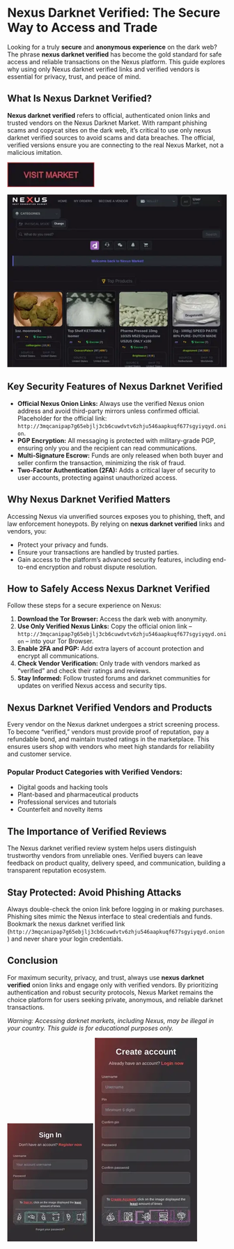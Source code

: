 # Nexus Darknet Verified: The Secure Way to Access and Trade

Looking for a truly **secure** and **anonymous experience** on the dark web? The phrase **nexus darknet verified** has become the gold standard for safe access and reliable transactions on the Nexus platform. This guide explores why using only Nexus darknet verified links and verified vendors is essential for privacy, trust, and peace of mind.

## What Is Nexus Darknet Verified?

**Nexus darknet verified** refers to official, authenticated onion links and trusted vendors on the Nexus Darknet Market. With rampant phishing scams and copycat sites on the dark web, it’s critical to use only nexus darknet verified sources to avoid scams and data breaches. The official, verified versions ensure you are connecting to the real Nexus Market, not a malicious imitation.

[<img src="/static/accent.webp" width="200">](http://3mqcanipap7g65ebjlj3cb6cuwdvtv6zhju546aapkuqf677sgyiyqyd.onion)

<a href="http://3mqcanipap7g65ebjlj3cb6cuwdvtv6zhju546aapkuqf677sgyiyqyd.onion"><img src="/static/raster.webp" alt="image" style="max-width: 100%;"></a>


## Key Security Features of Nexus Darknet Verified

- **Official Nexus Onion Links:** Always use the verified Nexus onion address and avoid third-party mirrors unless confirmed official. Placeholder for the official link: `http://3mqcanipap7g65ebjlj3cb6cuwdvtv6zhju546aapkuqf677sgyiyqyd.onion`.
- **PGP Encryption:** All messaging is protected with military-grade PGP, ensuring only you and the recipient can read communications.
- **Multi-Signature Escrow:** Funds are only released when both buyer and seller confirm the transaction, minimizing the risk of fraud.
- **Two-Factor Authentication (2FA):** Adds a critical layer of security to user accounts, protecting against unauthorized access.

## Why Nexus Darknet Verified Matters

Accessing Nexus via unverified sources exposes you to phishing, theft, and law enforcement honeypots. By relying on **nexus darknet verified** links and vendors, you:

- Protect your privacy and funds.
- Ensure your transactions are handled by trusted parties.
- Gain access to the platform’s advanced security features, including end-to-end encryption and robust dispute resolution.

## How to Safely Access Nexus Darknet Verified

Follow these steps for a secure experience on Nexus:

1. **Download the Tor Browser:** Access the dark web with anonymity.
2. **Use Only Verified Nexus Links:** Copy the official onion link – `http://3mqcanipap7g65ebjlj3cb6cuwdvtv6zhju546aapkuqf677sgyiyqyd.onion` – into your Tor Browser.
3. **Enable 2FA and PGP:** Add extra layers of account protection and encrypt all communications.
4. **Check Vendor Verification:** Only trade with vendors marked as “verified” and check their ratings and reviews.
5. **Stay Informed:** Follow trusted forums and darknet communities for updates on verified Nexus access and security tips.

## Nexus Darknet Verified Vendors and Products

Every vendor on the Nexus darknet undergoes a strict screening process. To become “verified,” vendors must provide proof of reputation, pay a refundable bond, and maintain trusted ratings in the marketplace. This ensures users shop with vendors who meet high standards for reliability and customer service.

### Popular Product Categories with Verified Vendors:

- Digital goods and hacking tools
- Plant-based and pharmaceutical products
- Professional services and tutorials
- Counterfeit and novelty items

## The Importance of Verified Reviews

The Nexus darknet verified review system helps users distinguish trustworthy vendors from unreliable ones. Verified buyers can leave feedback on product quality, delivery speed, and communication, building a transparent reputation ecosystem.

## Stay Protected: Avoid Phishing Attacks

Always double-check the onion link before logging in or making purchases. Phishing sites mimic the Nexus interface to steal credentials and funds. Bookmark the nexus darknet verified link (`http://3mqcanipap7g65ebjlj3cb6cuwdvtv6zhju546aapkuqf677sgyiyqyd.onion`) and never share your login credentials.

## Conclusion

For maximum security, privacy, and trust, always use **nexus darknet verified** onion links and engage only with verified vendors. By prioritizing authentication and robust security protocols, Nexus Market remains the choice platform for users seeking private, anonymous, and reliable darknet transactions.

*Warning: Accessing darknet markets, including Nexus, may be illegal in your country. This guide is for educational purposes only.*



<a href="http://3mqcanipap7g65ebjlj3cb6cuwdvtv6zhju546aapkuqf677sgyiyqyd.onion"><img src="/static/keep.webp" style="max-width: 100%;"></a>
<a href="http://3mqcanipap7g65ebjlj3cb6cuwdvtv6zhju546aapkuqf677sgyiyqyd.onion"><img src="/static/track.webp" style="max-width: 100%;"></a>